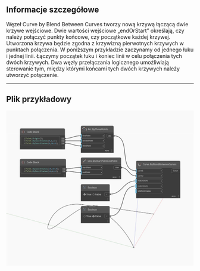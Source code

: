 ## Informacje szczegółowe
Węzeł Curve by Blend Between Curves tworzy nową krzywą łączącą dwie krzywe wejściowe. Dwie wartości wejściowe „endOrStart” określają, czy należy połączyć punkty końcowe, czy początkowe każdej krzywej. Utworzona krzywa będzie zgodna z krzywizną pierwotnych krzywych w punktach połączenia. W poniższym przykładzie zaczynamy od jednego łuku i jednej linii. Łączymy początek łuku i koniec linii w celu połączenia tych dwóch krzywych. Dwa węzły przełączania logicznego umożliwiają sterowanie tym, między którymi końcami tych dwóch krzywych należy utworzyć połączenie.
___
## Plik przykładowy

![ByBlendBetweenCurves](./Autodesk.DesignScript.Geometry.Curve.ByBlendBetweenCurves_img.jpg)

